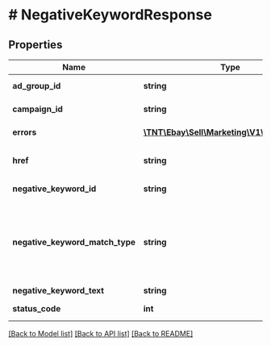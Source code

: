 # # NegativeKeywordResponse

## Properties

Name | Type | Description | Notes
------------ | ------------- | ------------- | -------------
**ad_group_id** | **string** | A unique identifier for an ad group that is generated when an ad group is first created and associated with a campaign. | [optional]
**campaign_id** | **string** | A unique eBay-assigned ID for a campaign. This ID is generated when a campaign is created. | [optional]
**errors** | [**\TNT\Ebay\Sell\Marketing\V1\Model\Error[]**](Error.md) | This container will be returned if there is an issue creating the corresponding negative keyword. | [optional]
**href** | **string** | The URI for the negative keyword, which is used to retrieve the negative keyword. This URI will be returned for each successfully created negative keyword. | [optional]
**negative_keyword_id** | **string** | A unique eBay-assigned ID for a negative keyword. This negative keyword ID will be generated for each successfully created negative keyword. | [optional]
**negative_keyword_match_type** | **string** | The match type for the negative keyword.&lt;br /&gt;&lt;br /&gt;&lt;span class&#x3D;\&quot;tablenote\&quot;&gt;&lt;span style&#x3D;\&quot;color:#004680\&quot;&gt;&lt;strong&gt;Note:&lt;/strong&gt;&lt;/span&gt; Broad matching of negative keywords is not currently supported.&lt;/span&gt;&lt;br /&gt;&lt;b&gt;Valid Values:&lt;/b&gt;&lt;ul&gt;&lt;li&gt;&lt;code&gt;EXACT&lt;/code&gt;&lt;/li&gt;&lt;li&gt;&lt;code&gt;PHRASE&lt;/code&gt;&lt;/li&gt;&lt;/ul&gt; For implementation help, refer to &lt;a href&#x3D;&#39;https://developer.ebay.com/api-docs/sell/marketing/types/pls:NegativeKeywordMatchTypeEnum&#39;&gt;eBay API documentation&lt;/a&gt; | [optional]
**negative_keyword_text** | **string** | The text for the negative keyword. | [optional]
**status_code** | **int** | The status of the request to create a negative keyword. This field indicates whether the process was successful or not. | [optional]

[[Back to Model list]](../../README.md#models) [[Back to API list]](../../README.md#endpoints) [[Back to README]](../../README.md)
